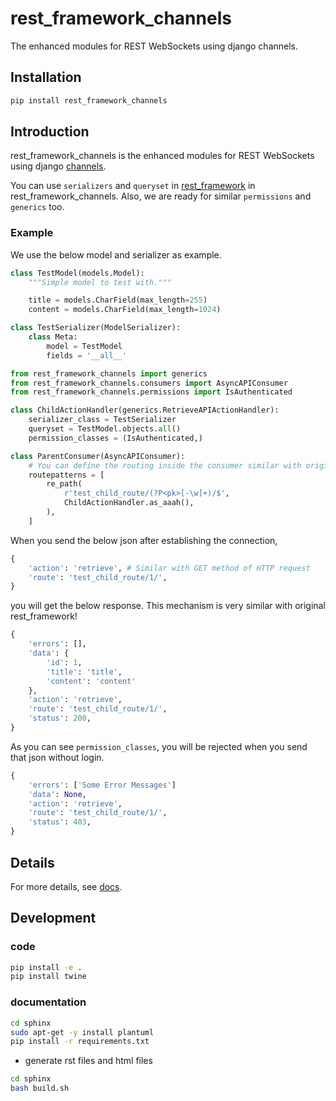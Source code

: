 # rest_framework_channels

The enhanced modules for REST WebSockets using django channels.

## Installation

```bash
pip install rest_framework_channels
```

## Introduction

rest_framework_channels is the enhanced modules for REST WebSockets using django [channels](https://channels.readthedocs.io/en/latest/).

You can use `serializers` and `queryset` in [rest_framework](https://www.django-rest-framework.org/) in rest_framework_channels. Also, we are ready for similar `permissions` and `generics` too.

### Example

We use the below model and serializer as example.

```python
class TestModel(models.Model):
    """Simple model to test with."""

    title = models.CharField(max_length=255)
    content = models.CharField(max_length=1024)

class TestSerializer(ModelSerializer):
    class Meta:
        model = TestModel
        fields = '__all__'
```

```python
from rest_framework_channels import generics
from rest_framework_channels.consumers import AsyncAPIConsumer
from rest_framework_channels.permissions import IsAuthenticated

class ChildActionHandler(generics.RetrieveAPIActionHandler):
    serializer_class = TestSerializer
    queryset = TestModel.objects.all()
    permission_classes = (IsAuthenticated,)

class ParentConsumer(AsyncAPIConsumer):
    # You can define the routing inside the consumer similar with original django's urlpatterns
    routepatterns = [
        re_path(
            r'test_child_route/(?P<pk>[-\w]+)/$',
            ChildActionHandler.as_aaah(),
        ),
    ]
```

When you send the below json after establishing the connection,

```python
{
    'action': 'retrieve', # Similar with GET method of HTTP request
    'route': 'test_child_route/1/',
}
```

you will get the below response. This mechanism is very similar with original rest_framework!

```python
{
    'errors': [],
    'data': {
        'id': 1,
        'title': 'title',
        'content': 'content'
    },
    'action': 'retrieve',
    'route': 'test_child_route/1/',
    'status': 200,
}
```

As you can see `permission_classes`, you will be rejected when you send that json without login.

```python
{
    'errors': ['Some Error Messages']
    'data': None,
    'action': 'retrieve',
    'route': 'test_child_route/1/',
    'status': 403,
}
```

## Details

For more details, see [docs](https://jjjkkkjjj.github.io/rest_framework_channels/).

## Development

### code

```bash
pip install -e .
pip install twine
```

### documentation

```bash
cd sphinx
sudo apt-get -y install plantuml
pip install -r requirements.txt
```

- generate rst files and html files

```bash
cd sphinx
bash build.sh
```
